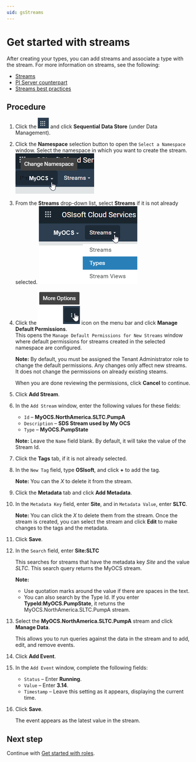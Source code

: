 ```yaml
---
uid: gsStreams
---
```


# Get started with streams

After creating your types, you can add streams and associate a type with the stream. For more information on streams, see the following:

- [Streams](xref:ccStreams)
- [PI Server counterpart](xref:ccStreams#streams-pi-server)
- [Streams best practices](xref:bpStreams)

## Procedure

1. Click the ![Menu icon](images\menu-icon.png) and click **Sequential Data Store** (under Data Management).

1. Click the **Namespace** selection button to open the `Select a Namespace` window. Select the namespace in which you want to create the stream. 
    ![Namespace list](images/sds-gs-namespace.png)

1. From the **Streams** drop-down list, select **Streams** if it is not already selected. 
    ![Streams list](images/streams-list.png)

1. Click the ![More options](images/more-options.png) icon on the menu bar and click **Manage Default Permissions**.  
    This opens the `Manage Default Permissions for New Streams` window where default permissions for streams created in the selected namespace are configured. 
   
    **Note:** By default, you must be assigned the Tenant Administrator role to change the default permissions. Any changes only affect new streams. It does not change the permissions on already existing steams. 
    
    When you are done reviewing the permissions, click **Cancel** to continue.
   
1. Click **Add Stream**.

1. In the `Add Stream` window, enter the following values for these fields:

   - `Id` &ndash; **MyOCS.NorthAmerica.SLTC.PumpA**
   - `Description` &ndash; **SDS Stream used by My OCS**
   - `Type` &ndash; **MyOCS.PumpState**

    **Note:** Leave the `Name` field blank. By default, it will take the value of the Stream Id.

1. Click the **Tags** tab, if it is not already selected.

1. In the `New Tag` field, type **OSIsoft**, and click **+** to add the tag. 

    **Note:** You can the *X* to delete it from the stream.

1. Click the **Metadata** tab and click **Add Metadata**.

1. In the `Metadata Key` field,  enter **Site**, and in `Metadata Value`, enter **SLTC**. 

    **Note:** You can click the *X* to delete them from the stream. Once the stream is created, you can select the stream and click **Edit** to make changes to the tags and the metadata.

1. Click **Save**.

1. In the `Search` field, enter **Site:SLTC**

    This searches for streams that have the metadata key *Site* and the value *SLTC*. This search query returns the MyOCS stream. 
   
    **Note:** 
    
    - Use quotation marks around the value if there are spaces in the text.
    - You can also search by the Type Id.  If you enter **TypeId:MyOCS.PumpState**, it returns the  MyOCS.NorthAmerica.SLTC.PumpA stream.
    
1. Select the **MyOCS.NorthAmerica.SLTC.PumpA** stream and click **Manage Data**. 

    This allows you to run queries against the data in the stream and to add, edit, and remove events.

1. Click **Add Event**.

1. In the `Add Event` window, complete the following fields: 

   - `Status` &ndash; Enter **Running**. 
   - `Value` &ndash; Enter **3.14**.
   - `Timestamp` &ndash; Leave this setting as it appears, displaying the current time.

1. Click **Save**. 

    The event appears as the latest value in the stream. 

## Next step

Continue with [Get started with roles](xref:gsRoles).
